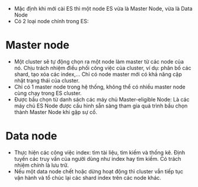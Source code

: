 - Mặc định khi mới cài ES thì một node ES vừa là Master Node, vừa là Data Node
- Có 2 loại node chính trong ES:

# Master node
    
- Một cluster sẽ tự động chọn ra một node làm master từ các node của nó. Chịu trách nhiệm điều phối công việc của cluster, ví dụ: phân bố các shard, tạo xóa các index,... Chỉ có node master mới có khả năng cập nhật trạng thái của cluster.
- Chỉ có 1 master node trong hệ thống, không thể có nhiều master node cùng chạy trong ES cluster.
- Được bầu chọn từ danh sách các máy chủ Master-eligible Node: Là các máy chủ ES Node được cấu hình sẵn sàng tham gia quá trình bầu chọn thành Master Node khi gặp sự cố.


# Data node

- Thực hiện các công việc index: tìm tài liệu, tìm kiếm và thống kê. Định tuyến các truy vấn của người dùng như index hay tìm kiếm. Có trách nhiệm chính là lưu trữ.
- Nếu một data node chết hoặc dừng hoạt động thì cluster vẫn tiếp tục vận hành và tổ chúc lại các shard index trên các node khác.